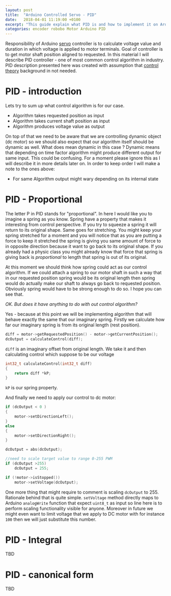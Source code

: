 ```yaml
---
layout: post
title:  "Arduino Controlled Servo - PID"
date:   2018-04-01 11:19:00 +0100
excerpt: "This guide explain what PID is and how to implement it on Arduino"
categories: encoder robobo Motor Arduino PID
---
```


Responsibility of Arduino
[servo](https://leszek-wojcik.github.io/robobo/arduino/servo/encoder/pololu/hbridge/pid/2017/12/29/servo.html)
controller is to calculate voltage value and duration in which voltage is
applied to motor terminals. Goal of controller is to get motor shaft position
aligned to requested. In this material I will describe PID controller - one of
most common control algorithm in industry. PID description presented here was
created with assumption that [control
theory](https://en.wikipedia.org/wiki/Control_theory) background in not needed.


# PID - introduction

Lets try to sum up what control algorithm is for our case. 

- Algorithm takes requested position as input
- Algorithm takes current shaft position as input
- Algorithm produces voltage value as output

On top of that we need to be aware that we are controlling dynamic object (dc motor) so we
should also expect that our algorithm itself should be dynamic as well. 
What does mean dynamic in this case ? Dynamic means that depending on time
factor algorithm might produce different output for same input. This could be
confusing. For a moment please ignore this as I will describe it in more
details later on. In order to keep order I will make a note to the ones above:

- For same Algorithm output might wary depending on its internal state

# PID - Proportional

The letter P in PID stands for "proportional". In here I would like you to imagine
a spring as you know. Spring have a property that makes it interesting from
control perspective. If you try to squeeze a spring it will return to its
original shape. Same goes for stretching. You might keep your spring stretched
for a moment and you will notice that as you are putting a force to keep it
stretched the spring is giving you same amount of force to in opposite
direction because it want to go back to its original shape. If you already had
a physic class you might already know that force that spring is giving back is
*proportional* to length that spring is out of its original.

At this moment we should think how spring could act as our control algorithm.
If we could attach a spring to our motor shaft in such a way that in our
requested position spring would be its original length then spring would do
actually make our shaft to always go back to requested position. Obviously
spring would have to be strong enough to do so. I hope you can see that.

*OK. But does it have anything to do with out control algorithm?*

Yes - because at this point we will be implementing algorithm that will behave
exactly the same that our imaginary spring. Firstly we calculate how far our
imaginary spring is from its original length (rest position).

```c
diff = motor->getRequestedPosition() - motor->getCurrentPosition();
dcOutput = calculateControl(diff); 

```

`diff` is an imaginary offset from original length. We take it and then
calculating control which suppose to be our voltage

```c
int32_t calculateControl(int32_t diff)
{
    return diff *kP;
}
```

`kP` is our spring property.

And finally we need to apply our control to dc motor:

```c
if (dcOutput < 0 )
{
    motor->setDirectionLeft();
}
else
{
    motor->setDirectionRight();
}

dcOutput = abs(dcOutput);

//need to scale target value to range 0-255 PWM
if (dcOutput >255)
    dcOutput = 255;

if (!motor->isStopped())
    motor->setVoltage(dcOutput);
```

One more thing that might require to comment is scaling `dcOutput` to 255.
Rationale behind that is quite simple. `setVoltage` method directly maps to
Arduino `analogWrite` function that expect `uint8_t` as input so line here is
to perform scaling functionality visible for anyone. Moreover in future we
might even want to limit voltage that we apply to DC motor with for instance
`100` then we will just substitute this number.


# PID - Integral

TBD

# PID - canonical form

TBD



